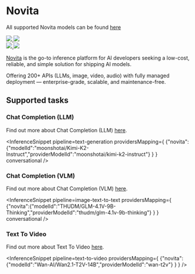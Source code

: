<!---
WARNING

This markdown file has been generated from a script. Please do not edit it directly.

### Template

If you want to update the content related to novita's description, please edit the template file under `https://github.com/huggingface/hub-docs/tree/main/scripts/inference-providers/templates/providers/novita.handlebars`.

### Logos

If you want to update novita's logo, upload a file by opening a PR on https://huggingface.co/datasets/huggingface/documentation-images/tree/main/inference-providers/logos. Ping @wauplin and @celinah on the PR to let them know you uploaded a new logo.
Logos must be in .png format and be named `novita-light.png` and `novita-dark.png`. Visit https://huggingface.co/settings/theme to switch between light and dark mode and check that the logos are displayed correctly.

### Generation script

For more details, check out the `generate.ts` script: https://github.com/huggingface/hub-docs/blob/main/scripts/inference-providers/scripts/generate.ts.
--->

# Novita

<Tip>

All supported Novita models can be found [here](https://huggingface.co/models?inference_provider=novita&sort=trending)

</Tip>

<div class="flex justify-center">
    <a href="https://novita.ai/" target="_blank">
        <img class="block dark:hidden" src="https://huggingface.co/datasets/huggingface/documentation-images/resolve/main/inference-providers/logos/novita-light.png"/>
        <img class="hidden dark:block" src="https://huggingface.co/datasets/huggingface/documentation-images/resolve/main/inference-providers/logos/novita-dark.png"/>
    </a>
</div>

<div class="flex">
    <a href="https://huggingface.co/novita" target="_blank">
        <img class="block dark:hidden" src="https://huggingface.co/datasets/huggingface/badges/resolve/main/follow-us-on-hf-lg.svg"/>
        <img class="hidden dark:block" src="https://huggingface.co/datasets/huggingface/badges/resolve/main/follow-us-on-hf-lg-dark.svg"/>
    </a>
</div>

[Novita](https://novita.ai) is the go-to inference platform for AI developers seeking a low-cost, reliable, and simple solution for shipping AI models.

Offering 200+ APIs (LLMs, image, video, audio) with fully managed deployment — enterprise-grade, scalable, and maintenance-free.

## Supported tasks


### Chat Completion (LLM)

Find out more about Chat Completion (LLM) [here](../tasks/chat-completion).

<InferenceSnippet
    pipeline=text-generation
    providersMapping={ {"novita":{"modelId":"moonshotai/Kimi-K2-Instruct","providerModelId":"moonshotai/kimi-k2-instruct"} } }
conversational />


### Chat Completion (VLM)

Find out more about Chat Completion (VLM) [here](../tasks/chat-completion).

<InferenceSnippet
    pipeline=image-text-to-text
    providersMapping={ {"novita":{"modelId":"THUDM/GLM-4.1V-9B-Thinking","providerModelId":"thudm/glm-4.1v-9b-thinking"} } }
conversational />


### Text To Video

Find out more about Text To Video [here](../tasks/text_to_video).

<InferenceSnippet
    pipeline=text-to-video
    providersMapping={ {"novita":{"modelId":"Wan-AI/Wan2.1-T2V-14B","providerModelId":"wan-t2v"} } }
/>

